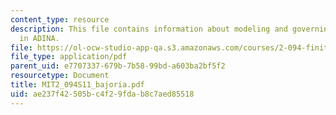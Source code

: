 ```yaml
---
content_type: resource
description: This file contains information about modeling and governing parameters
  in ADINA.
file: https://ol-ocw-studio-app-qa.s3.amazonaws.com/courses/2-094-finite-element-analysis-of-solids-and-fluids-ii-spring-2011/ae237f42505bc4f29fdab8c7aed85518_MIT2_094S11_bajoria.pdf
file_type: application/pdf
parent_uid: e7707337-679b-7b58-99bd-a603ba2bf5f2
resourcetype: Document
title: MIT2_094S11_bajoria.pdf
uid: ae237f42-505b-c4f2-9fda-b8c7aed85518
---
```

